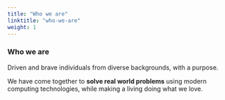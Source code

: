 ```yaml
---
title: "Who we are"
linktitle: "who-we-are"
weight: 1
---
```


### Who we are

Driven and brave individuals from diverse backgrounds, with a purpose.

We have come together to **solve real world problems** using modern computing technologies, while making a living doing what we love.
